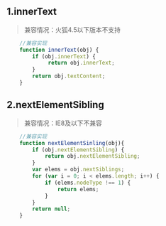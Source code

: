 ## 1.innerText

> 兼容情况：火狐4.5以下版本不支持

```js
    //兼容实现
    function innerText(obj) {
        if (obj.innerText) {
             return obj.innerText;  
        }
        return obj.textContent;
    }
```

## 2.nextElementSibling

> 兼容情况：IE8及以下不兼容

```js
    //兼容实现
    function nextElementSinling(obj){
        if (obj.nextElementSibling) {
            return obj.nextElementSibling;
        }
        var elems = obj.nextSiblings;
        for (var i = 0; i < elems.length; i++) {
            if (elems.nodeType !== 1) {
                return elems;
            }
        }
        return null;
    }
```


